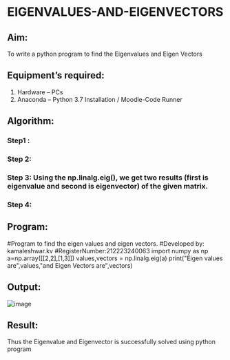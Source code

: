 # EIGENVALUES-AND-EIGENVECTORS
## Aim:
To write a python program to find the Eigenvalues and Eigen Vectors
## Equipment’s required:
1. 	Hardware – PCs
2. 	Anaconda – Python 3.7 Installation / Moodle-Code Runner
## Algorithm:
### Step1 : 
### Step 2: 
### Step 3: Using the np.linalg.eig(),  we get two results (first is eigenvalue and second is eigenvector) of the given matrix.
### Step 4: 

## Program:
#Program to find the eigen values and eigen vectors.
#Developed by: kamaleshwar.kv
#RegisterNumber:212223240063
import numpy as np
a=np.array([[2,2],[1,3]])
values,vectors = np.linalg.eig(a)
print("Eigen values are",values,"and Eigen Vectors are",vectors)
## Output:
![image](https://github.com/Kamaleshwa/EIGENVALUES-AND-EIGENVECTORS/assets/144980199/3254d9ed-1190-4915-a73c-f21916adbe13)


## Result:
Thus the Eigenvalue and Eigenvector is successfully solved using python program
